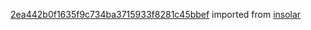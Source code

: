 [2ea442b0f1635f9c734ba3715933f8281c45bbef](https://github.com/insolar/insolar/commit/2ea442b0f1635f9c734ba3715933f8281c45bbef) imported from [insolar](https://github.com/insolar/insolar)
